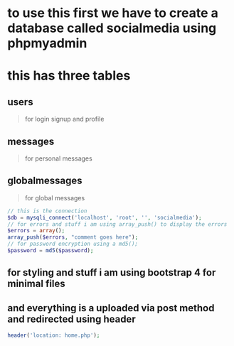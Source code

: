 # to use this first we have to create a database called socialmedia using phpmyadmin
# this has three tables 
## users
>for login signup and profile 
## messages
>for personal messages
## globalmessages
>for global messages

```php
// this is the connection
$db = mysqli_connect('localhost', 'root', '', 'socialmedia');
// for errors and stuff i am using array_push() to display the errors
$errors = array();
array_push($errors, "comment goes here");
// for password encryption using a md5(); 
$password = md5($password);
```
## for styling and stuff i am using bootstrap 4 for minimal files
## and everything is a uploaded via post method and redirected using header
```php
header('location: home.php');
```
